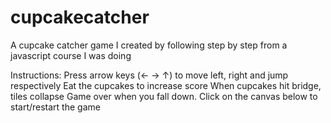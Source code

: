# cupcakecatcher
A cupcake catcher game I created by following step by step from a javascript course I was doing

Instructions:
Press arrow keys (← → ↑) to move left, right and jump respectively
Eat the cupcakes to increase score
When cupcakes hit bridge, tiles collapse
Game over when you fall down.
Click on the canvas below to start/restart the game
